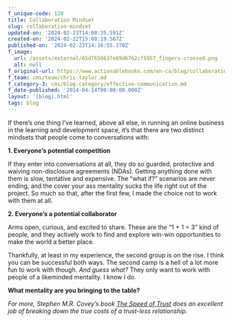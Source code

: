 ```yaml
---
f_unique-code: 120
title: Collaboration Mindset
slug: collaboration-mindset
updated-on: '2024-02-23T14:08:35.591Z'
created-on: '2024-02-22T15:08:19.567Z'
published-on: '2024-02-23T14:16:55.370Z'
f_image:
  url: /assets/external/65d765063fe89d6762cf5957_fingers-crossed.png
  alt: null
f_original-url: https://www.actionablebooks.com/en-ca/blog/collaboration-mindset/
f_team: cms/team/chris-taylor.md
f_category-3: cms/blog-category/effective-communication.md
f_date-published: '2014-04-14T00:00:00.000Z'
layout: '[blog].html'
tags: blog
---
```


If there’s one thing I’ve learned, above all else, in running an online business in the learning and development space, it’s that there are two distinct mindsets that people come to conversations with:

**1\. Everyone’s potential competition**

If they enter into conversations at all, they do so guarded, protective and waiving non-disclosure agreements (NDAs). Getting anything done with them is slow, tentative and expensive. The “what if?” scenarios are never ending, and the cover your ass mentality sucks the life right out of the project. So much so that, after the first few, I made the choice not to work with them at all.

**2\. Everyone’s a potential collaborator**

Arms open, curious, and excited to share. These are the “1 + 1 = 3” kind of people, and they actively work to find and explore win-win opportunities to make the world a better place.

Thankfully, at least in my experience, the second group is on the rise. I think you can be successful both ways. The second camp is a hell of a lot more fun to work with though. _And guess what?_ They only want to work with people of a likeminded mentality. I know I do.

**What mentality are you bringing to the table?**

_For more, Stephen M.R. Covey’s book_ [_The Speed of Trust_](https://www.actionablebooks.com/summaries/the-speed-of-trust/) _does an excellent job of breaking down the true costs of a trust-less relationship._
